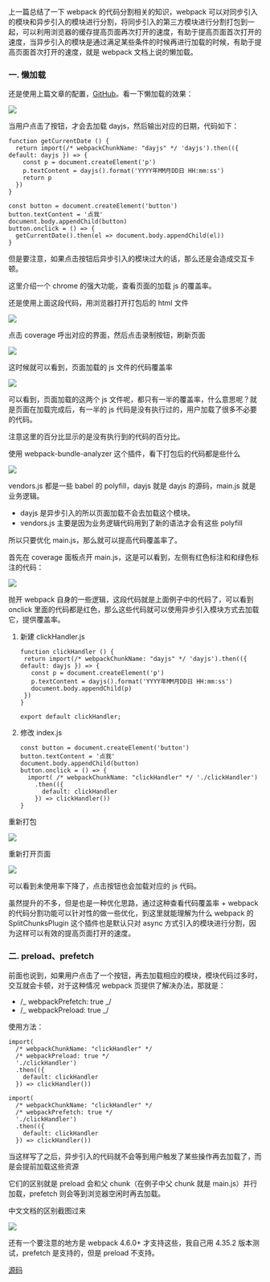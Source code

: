 上一篇总结了一下 webpack 的代码分割相关的知识，webpack 可以对同步引入的模块和异步引入的模块进行分割，将同步引入的第三方模块进行分割打包到一起，可以利用浏览器的缓存提高页面再次打开的速度，有助于提高页面首次打开的速度，当异步引入的模块是通过满足某些条件的时候再进行加载的时候，有助于提高页面首次打开的速度，就是 webpack 文档上说的懒加载。

### 一. 懒加载

还是使用上篇文章的配置，[GitHub](https://github.com/GreedyWhale/webpack_demo/tree/SplitChunksPlugin)。看一下懒加载的效果：

![](/madao.github.io/database/images/articles/webpack/preload/image.gif)

当用户点击了按钮，才会去加载 dayjs，然后输出对应的日期，代码如下：

```
function getCurrentDate () {
  return import(/* webpackChunkName: "dayjs" */ 'dayjs').then(({ default: dayjs }) => {
    const p = document.createElement('p')
    p.textContent = dayjs().format('YYYY年MM月DD日 HH:mm:ss')
    return p
  })
}

const button = document.createElement('button')
button.textContent = '点我'
document.body.appendChild(button)
button.onclick = () => {
  getCurrentDate().then(el => document.body.appendChild(el))
}
```

但是要注意，如果点击按钮后异步引入的模块过大的话，那么还是会造成交互卡顿。

这里介绍一个 chrome 的强大功能，查看页面的加载 js 的覆盖率。

还是使用上面这段代码，用浏览器打开打包后的 html 文件

![](/madao.github.io/database/images/articles/webpack/preload/image1.png)

点击 coverage 呼出对应的界面，然后点击录制按钮，刷新页面

![](/madao.github.io/database/images/articles/webpack/preload/image2.png)

这时候就可以看到，页面加载的 js 文件的代码覆盖率

![](/madao.github.io/database/images/articles/webpack/preload/image3.png)

可以看到，页面加载的这两个 js 文件呢，都只有一半的覆盖率，什么意思呢？就是页面在加载完成后，有一半的 js 代码是没有执行过的，用户加载了很多不必要的代码。

注意这里的百分比显示的是没有执行到的代码的百分比。

使用 webpack-bundle-analyzer 这个插件，看下打包后的代码都是些什么

![](/madao.github.io/database/images/articles/webpack/preload/image4.png)

vendors.js 都是一些 babel 的 polyfill，dayjs 就是 dayjs 的源码，main.js 就是业务逻辑。

- dayjs 是异步引入的所以页面加载不会去加载这个模块。
- vendors.js 主要是因为业务逻辑代码用到了新的语法才会有这些 polyfill

所以只要优化 main.js，那么就可以提高代码覆盖率了。

首先在 coverage 面板点开 main.js，这是可以看到，左侧有红色标注和和绿色标注的代码：

![](/madao.github.io/database/images/articles/webpack/preload/image5.png)

抛开 webpack 自身的一些逻辑，这段代码就是上面例子中的代码了，可以看到 onclick 里面的代码都是红色，那么这些代码就可以使用异步引入模块方式去加载它，提供覆盖率。

1. 新建 clickHandler.js

   ```
   function clickHandler () {
    return import(/* webpackChunkName: "dayjs" */ 'dayjs').then(({ default: dayjs }) => {
      const p = document.createElement('p')
      p.textContent = dayjs().format('YYYY年MM月DD日 HH:mm:ss')
      document.body.appendChild(p)
    })
   }

   export default clickHandler;
   ```

2. 修改 index.js

   ```
   const button = document.createElement('button')
   button.textContent = '点我'
   document.body.appendChild(button)
   button.onclick = () => {
     import( /* webpackChunkName: "clickHandler" */ './clickHandler')
       .then(({
         default: clickHandler
       }) => clickHandler())
   }
   ```

重新打包

![](/madao.github.io/database/images/articles/webpack/preload/image6.png)

重新打开页面

![](/madao.github.io/database/images/articles/webpack/preload/image7.png)

可以看到未使用率下降了，点击按钮也会加载对应的 js 代码。

虽然提升的不多，但是也是一种优化思路，通过这种查看代码覆盖率 + webpack 的代码分割功能可以针对性的做一些优化，到这里就能理解为什么 webpack 的 SplitChunksPlugin 这个插件也是默认只对 async 方式引入的模块进行分割，因为这样可以有效的提高页面打开的速度。

### 二. preload、prefetch

前面也说到，如果用户点击了一个按钮，再去加载相应的模块，模块代码过多时，交互就会卡顿，对于这种情况 webpack 页提供了解决办法，那就是：

- /_ webpackPrefetch: true _/
- /_ webpackPreload: true _/

使用方法：

```
import(
  /* webpackChunkName: "clickHandler" */
  /* webpackPreload: true */
  './clickHandler')
  .then(({
    default: clickHandler
  }) => clickHandler())

import(
  /* webpackChunkName: "clickHandler" */
  /* webpackPrefetch: true */
  './clickHandler')
  .then(({
    default: clickHandler
  }) => clickHandler())
```

当这样写了之后，异步引入的代码就不会等到用户触发了某些操作再去加载了，而是会提前加载这些资源

它们的区别就是 preload 会和父 chunk（在例子中父 chunk 就是 main.js）并行加载，prefetch 则会等到浏览器空闲时再去加载。

中文文档的区别截图过来

![](/madao.github.io/database/images/articles/webpack/preload/image8.png)

还有一个要注意的地方是 webpack 4.6.0+ 才支持这些，我自己用 4.35.2 版本测试，prefetch 是支持的，但是 preload 不支持。

[源码](https://github.com/GreedyWhale/webpack_demo/tree/prefetch_preload)
